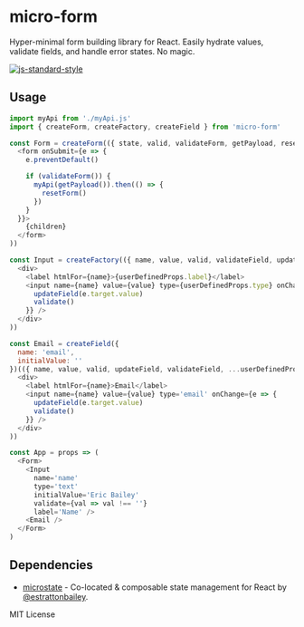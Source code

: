 # micro-form
Hyper-minimal form building library for React. Easily hydrate values, validate fields, and handle error states. No magic.

[![js-standard-style](https://cdn.rawgit.com/feross/standard/master/badge.svg)](http://standardjs.com)

## Usage
```javascript
import myApi from './myApi.js'
import { createForm, createFactory, createField } from 'micro-form'

const Form = createForm(({ state, valid, validateForm, getPayload, resetForm }) => (
  <form onSubmit={e => {
    e.preventDefault()

    if (validateForm()) {
      myApi(getPayload()).then(() => {
        resetForm()
      })
    }
  }}>
    {children}
  </form>
))

const Input = createFactory(({ name, value, valid, validateField, updateField, ...userDefinedProps }) => (
  <div>
    <label htmlFor={name}>{userDefinedProps.label}</label>
    <input name={name} value={value} type={userDefinedProps.type} onChange={e => {
      updateField(e.target.value)
      validate()
    }} />
  </div>
))

const Email = createField({
  name: 'email',
  initialValue: ''
})(({ name, value, valid, updateField, validateField, ...userDefinedProps }) => (
  <div>
    <label htmlFor={name}>Email</label>
    <input name={name} value={value} type='email' onChange={e => {
      updateField(e.target.value)
      validate()
    }} />
  </div>
))

const App = props => (
  <Form>
    <Input
      name='name'
      type='text'
      initialValue='Eric Bailey'
      validate={val => val !== ''}
      label='Name' />
    <Email />
  </Form>
)

```

## Dependencies
- [microstate](https://github.com/estrattonbailey/microstate) - Co-located & composable state management for React by [@estrattonbailey](https://github.com/estrattonbailey).

MIT License
